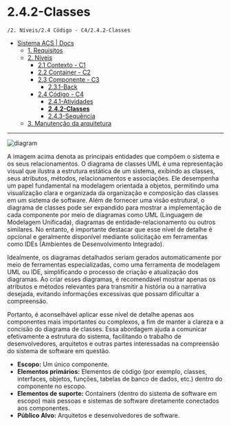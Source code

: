 # 2.4.2-Classes

`/2. Níveis/2.4 Código - C4/2.4.2-Classes`

* [Sistema ACS | Docs](../../../README.md)
  * [1. Requisitos](../../../1.%20Requisitos/README.md)
  * [2. Níveis](../../../2.%20N%C3%ADveis/README.md)
    * [2.1 Contexto - C1](../../../2.%20N%C3%ADveis/2.1%20Contexto%20-%20C1/README.md)
    * [2.2 Container - C2](../../../2.%20N%C3%ADveis/2.2%20Container%20-%20C2/README.md)
    * [2.3 Componente - C3](../../../2.%20N%C3%ADveis/2.3%20Componente%20-%20C3/README.md)
      * [2.3.1-Back](../../../2.%20N%C3%ADveis/2.3%20Componente%20-%20C3/2.3.1-Back/README.md)
    * [2.4 Código - C4](../../../2.%20N%C3%ADveis/2.4%20C%C3%B3digo%20-%20C4/README.md)
      * [2.4.1-Atividades](../../../2.%20N%C3%ADveis/2.4%20C%C3%B3digo%20-%20C4/2.4.1-Atividades/README.md)
      * [**2.4.2-Classes**](../../../2.%20N%C3%ADveis/2.4%20C%C3%B3digo%20-%20C4/2.4.2-Classes/README.md)
      * [2.4.3-Sequência](../../../2.%20N%C3%ADveis/2.4%20C%C3%B3digo%20-%20C4/2.4.3-Sequ%C3%AAncia/README.md)
  * [3. Manutenção da arquitetura](../../../3.%20Manuten%C3%A7%C3%A3o%20da%20arquitetura/README.md)

---

![diagram](https://www.plantuml.com/plantuml/svg/0/hLTBJnin4BxpAonEVOX8lQuG9GffLObMg9HU48U9FG6NNJlOisaGvR_NNlRbNMysQSaXiMV6u_4tus-SKqjWACzInbEm5kq1SvzYpAOarrA0G7Pz_GlMa2pC95_X1BYT29r99VMajhcvOK_5MlyvaY9XvrhTDXAK6vsmkVkUgpnhv08jDvA3KrwIaUqb_EuhR6G62PEA2l7pGIky6HgIIxTKw7BhKjt4VNHqmWxV7GQc2UFDpBw6lrkabi2-UJlWT1Z5bjKOZYGfJoDWRS5H03aCpu2maTrf0xO1TW3lKln34wHTQHDomXQFXDSt_HHznuTSMXzLY6WRbGBJ3uTjsuIPUXAjnr5dZMd2e1g_Hc0kryqyoFG_HkSSrjEmSd9ZjzQCruzLYz8P1WMnMtgAhQjYZoP61qnnPNCmSgkNoYHX-Sl8_byWhKIuM0BavagWGRuDlCfa33-Eg_vzCZdqXGkGniH8hCXiNtxrgIzpn8ZUHvJkeXZNHzq9vdrTE8pBIGXmAn7343T6Oo37-CbYXfOCTbZdWKIRQZjQqlUe8lcg8vaQDrhhgRLIWO20k5ws9Q3SDg6tcUYoqDNTQpmvBPYgczzBJ-_2ZtbuiN9DpF_kqhswFdPkXtk5utkW7musl_rYsjPIzyUwgUEee-4QBYt20dxoHIBvCxDe9AG_qLYfrTMNiuIbGLt7wNYcirMA5AEArR8lNBbDjD3TIiSKbrf5U0Kpa6bVR57THLYBQo5ljJj2WNJqzR0kbKMVrpf5K45qIx_THV4RlEpU-ywMatjeI9AUeHCsqscAd1nQnnyPRWYLiEop0KKeAjF7ay33XKlKRss4Nzw9x7sHLZGACeoffProhdD5txIQRrRIOE6bUuR0xbpp-q6pcVE0YbpExQZBkO95sjS6f54pRr39LLLMPLnR9GpBuVPRsdKmn1X3JJTOlrl_t_iaBdNLBFBesUauKSQ9dCb_Zvyh-fnmLyxLDN1alixEaDpLie7ZjlpupsHIRN9mwdBb_bNz1G00)

A imagem acima denota as principais entidades que compõem o sistema e os seus relacionamentos. O diagrama de classes UML é uma representação visual que ilustra a estrutura estática de um sistema, exibindo as classes, seus atributos, métodos, relacionamentos e associações. Ele desempenha um papel fundamental na modelagem orientada a objetos, permitindo uma visualização clara e organizada da organização e composição das classes em um sistema de software. Além de fornecer uma visão estrutural, o diagrama de classes pode ser expandido para mostrar a implementação de cada componente por meio de diagramas como UML (Linguagem de Modelagem Unificada), diagramas de entidade-relacionamento ou outros similares. No entanto, é importante destacar que esse nível de detalhe é opcional e geralmente disponível mediante solicitação em ferramentas como IDEs (Ambientes de Desenvolvimento Integrado).

Idealmente, os diagramas detalhados seriam gerados automaticamente por meio de ferramentas especializadas, como uma ferramenta de modelagem UML ou IDE, simplificando o processo de criação e atualização dos diagramas. Ao criar esses diagramas, é recomendável mostrar apenas os atributos e métodos relevantes para transmitir a história ou a narrativa desejada, evitando informações excessivas que possam dificultar a compreensão.

Portanto, é aconselhável aplicar esse nível de detalhe apenas aos componentes mais importantes ou complexos, a fim de manter a clareza e a concisão do diagrama de classes. Essa abordagem ajuda a comunicar efetivamente a estrutura do sistema, facilitando o trabalho de desenvolvedores, arquitetos e outras partes interessadas na compreensão do sistema de software em questão.

* **Escopo:** Um único componente.
* **Elementos primários:** Elementos de código (por exemplo, classes, interfaces, objetos, funções, tabelas de banco de dados, etc.) dentro do componente no escopo.
*  **Elementos de suporte:** Containers (dentro do sistema de software em escopo) mais pessoas e sistemas de software diretamente conectados aos componentes.
*  **Público Alvo:** Arquitetos e desenvolvedores de software.